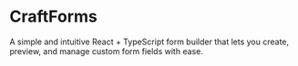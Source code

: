 # CraftForms
A simple and intuitive React + TypeScript form builder that lets you create, preview, and manage custom form fields with ease.
